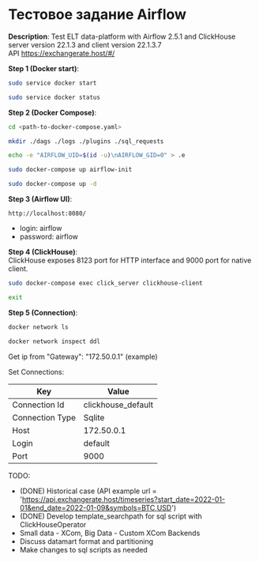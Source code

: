 # Тестовое задание Airflow 

**Description**: Test ELT data-platform with Airflow 2.5.1 and ClickHouse server version 22.1.3 and client version 22.1.3.7  
API https://exchangerate.host/#/


**Step 1 (Docker start)**:  
```sh
sudo service docker start
```  
```sh
sudo service docker status 
```  


**Step 2 (Docker Compose)**:  
```sh
cd <path-to-docker-compose.yaml>  
```  
```sh
mkdir ./dags ./logs ./plugins ./sql_requests  
```  
```sh
echo -e "AIRFLOW_UID=$(id -u)\nAIRFLOW_GID=0" > .e
```  
```sh
sudo docker-compose up airflow-init  
```  
```sh
sudo docker-compose up -d 
```  


**Step 3 (Airflow UI)**:  
```http
http://localhost:8080/  
```
- login: airflow  
- password: airflow  


**Step 4 (ClickHouse)**:  
ClickHouse exposes 8123 port for HTTP interface and 9000 port for native client.  
```sh
sudo docker-compose exec click_server clickhouse-client  
```  
```sh
exit  
```


**Step 5 (Connection)**:  
```sh
docker network ls  
```
```sh
docker network inspect ddl  
```  
Get ip from "Gateway": "172.50.0.1" (example)  

Set Connections:

| Key             | Value              |
|-----------------|--------------------|
| Connection Id   | clickhouse_default |
| Connection Type | Sqlite             |
| Host            | 172.50.0.1         |
| Login           | default            |
| Port            | 9000               |


TODO:  
- (DONE) Historical case  (API example url = 'https://api.exchangerate.host/timeseries?start_date=2022-01-01&end_date=2022-01-09&symbols=BTC,USD')  
- (DONE) Develop template_searchpath for sql script with ClickHouseOperator  
- Small data - XCom, Big Data - Custom XCom Backends  
- Discuss datamart format and partitioning  
- Make changes to sql scripts as needed  
